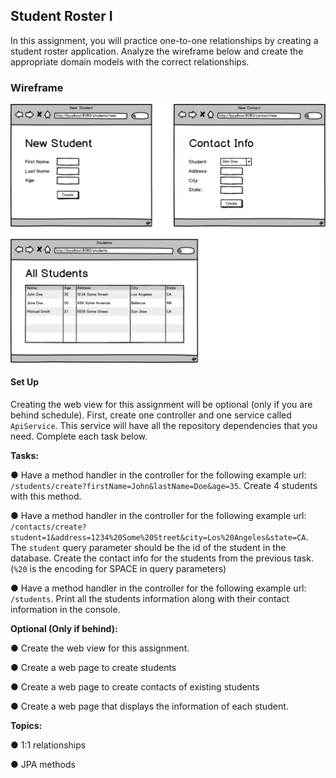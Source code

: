 ## Student Roster I
In this assignment, you will practice one-to-one relationships by creating a student roster application. Analyze the wireframe below and create the appropriate domain models with the correct relationships.

### Wireframe
![studentroster](/part1/wireframe.png)

#### Set Up
Creating the web view for this assignment will be optional (only if you are behind schedule). First, create one controller and one service called ```ApiService```. This service will have all the repository dependencies that you need. Complete each task below.

**Tasks:**

● Have a method handler in the controller for the following example url: ```/students/create?firstName=John&lastName=Doe&age=35```. Create 4 students with this method.

● Have a method handler in the controller for the following example url: ```/contacts/create?student=1&address=1234%20Some%20Street&city=Los%20Angeles&state=CA```. The ```student``` query parameter should be the id of the student in the database. Create the contact info for the students from the previous task. (```%20``` is the encoding for SPACE in query parameters)

● Have a method handler in the controller for the following example url: ```/students```. Print all the students information along with their contact information in the console.

**Optional (Only if behind):**

● Create the web view for this assignment.

● Create a web page to create students

● Create a web page to create contacts of existing students

● Create a web page that displays the information of each student.

**Topics:**

● 1:1 relationships

● JPA methods

